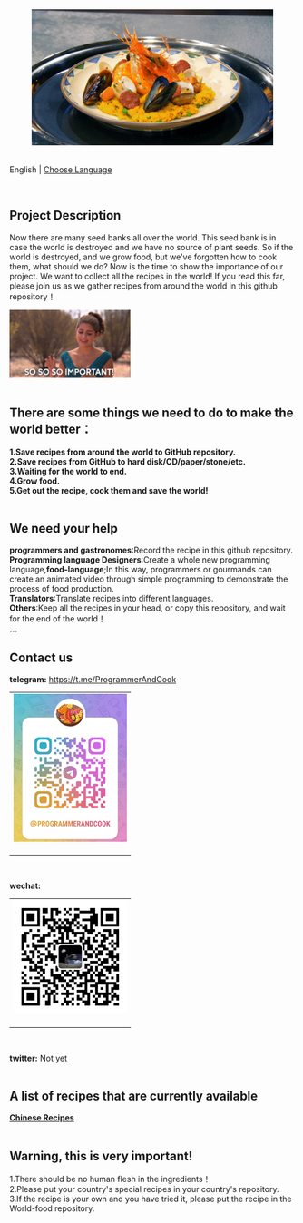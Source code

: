 
<div align="center">
    <img height='240px' src="./img/food_01.gif" alt="world food" />
</div>
<br/>

English | [Choose Language](./choose-language.md)
<div align="center">
				<span></span>
</div>
<br/>

## Project Description
<span>Now there are many seed banks all over the world. This seed bank is in case the world is destroyed and we have no source of plant seeds. So if the world is destroyed, and we grow food, but we've forgotten how to cook them, what should we do?</span>
<span>Now is the time to show the importance of our project. We want to collect all the recipes in the world!</span>
<span>If you read this far, please join us as we gather recipes from around the world in this github repository！</span>
<div align="">
    <img height='120px' src="./img/importmant_01.gif" alt="importamt" />
</div>
<br/>


## There are some things we need to do to make the world better：</br>
**1.Save recipes from around the world to GitHub repository.**</br>
**2.Save recipes from GitHub to hard disk/CD/paper/stone/etc.**</br>
**3.Waiting for the world to end.**</br>
**4.Grow food.**</br>
**5.Get out the recipe, cook them and save the world!**</br>
<br/>


## We need your help
**programmers and gastronomes**:Record the recipe in this github repository.</br>
**Programming language Designers**:Create a whole new programming language,**food-language**;In this way, programmers or gourmands can create an animated video through simple programming to demonstrate the process of food production.</br>
**Translators**:Translate recipes into different languages.</br>
**Others**:Keep all the recipes in your head, or copy this repository, and wait for the end of the world！</br>
**...**
<br/>


## Contact us
**telegram:**
https://t.me/ProgrammerAndCook
<table>
    <tr>
      <td align="center" style="width: 200px;">
        <a href="https://t.me/ProgrammerAndCook">
           <img width="200px" src="./img/telegram.png" alt="telegram" /><br>
        </a><br>
      </td>
    </tr>
</table>
<br/>

**wechat:**
<table>
    <tr>
      <td align="center" style="width: 200px;">
        <a href="#">
           <img width="200px" src="./img/qrcode-for-xichuan.jpg" alt="wechat" /><br>
        </a><br>
      </td>
    </tr>
</table>
<br/>

**twitter:**
Not yet
<br/>
<br/>


## A list of recipes that are currently available
**[Chinese Recipes](https://github.com/world-food/China-food)**
<br/>
<br/>


## Warning, this is very important!
1.There should be no human flesh in the ingredients！</br>
2.Please put your country's special recipes in your country's repository.</br>
3.If the recipe is your own and you have tried it, please put the recipe in the World-food repository.</br>
